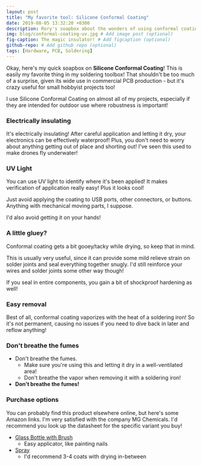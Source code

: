 ```yaml
---
layout: post
title: "My favorite tool: Silicone Conformal Coating"
date: 2019-08-05 13:32:20 +0300
description: Rory's soapbox about the wonders of using conformal coating in your projects! # Add post description (optional)
img: blog/conformal-coating-uv.jpg # Add image post (optional)
fig-caption: The magic insulator! # Add figcaption (optional)
github-repo: # Add github repo (optional)
tags: [Hardware, PCB, Soldering]
---
```


Okay, here's my quick soapbox on **Silicone Conformal Coating**! This is easily my favorite thing in my soldering toolbox! That shouldn't be too much of a surprise, given its wide use in commercial PCB production - but it's crazy useful for small hobbyist projects too!

I use Silicone Conformal Coating on almost all of my projects, especially if they are intended for outdoor use where robustness is important!

### Electrically insulating

It's electrically insulating! After careful application and letting it dry, your electronics can be effectively waterproof! Plus, you don't need to worry about anything getting out of place and shorting out!  I've seen this used to make drones fly underwater!

### UV Light

You can use UV light to identify where it's been applied! It makes verification of application really easy! Plus it looks cool!

Just avoid applying the coating to USB ports, other connectors, or buttons. Anything with mechanical moving parts, I suppose.

I'd also avoid getting it on your hands!

### A little gluey?

Conformal coating gets a bit gooey/tacky while drying, so keep that in mind.

This is usually very useful, since it can provide some mild relieve strain on solder joints and seal everything together snugly. I'd still reinforce your wires and solder joints some other way though!

If you seal in entire components, you gain a bit of shockproof hardening as well!

### Easy removal

Best of all, conformal coating vaporizes with the heat of a soldering iron! So it's not permanent, causing no issues if you need to dive back in later and reflow anything!

### Don't breathe the fumes

* Don't breathe the fumes.
    * Make sure you're using this and letting it dry in a well-ventilated area!
    * Don't breathe the vapor when removing it with a soldering iron!
* **Don't breathe the fumes!**

### Purchase options

You can probably find this product elsewhere online, but here's some Amazon links. I'm very satisfied with the company MG Chemicals. I'd recommend you look up the datasheet for the specific variant you buy!

* [Glass Bottle with Brush](https://smile.amazon.com/gp/product/B008O9YIV6/)
    * Easy applicator, like painting nails
* [Spray](https://www.amazon.com/MG-Chemicals-422B-340G-Silicone-Conformal/dp/B008O9YGQI/)
    * I'd recommend 3-4 coats with drying in-between